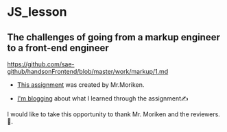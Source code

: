 # JS_lesson
## The challenges of going from a markup engineer to a front-end engineer
https://github.com/sae-github/handsonFrontend/blob/master/work/markup/1.md

- [This assignment](https://github.com/sae-github/handsonFrontend/blob/master/work/markup/1.md) was created by Mr.Moriken.

- [I'm blogging](https://itosae.com/) about what I learned through the assignment✍️



I would like to take this opportunity to thank  Mr. Moriken and the reviewers. 🥳.
